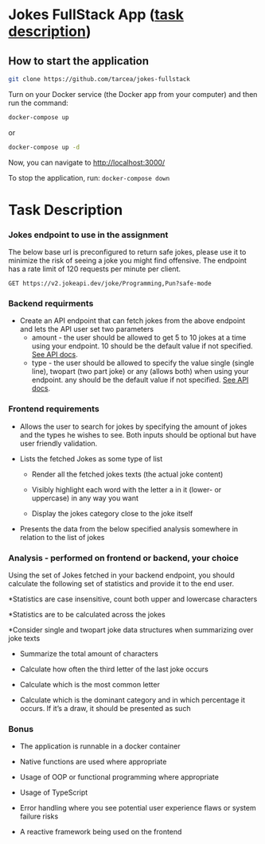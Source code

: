 # Jokes FullStack App ([task description](#task-description))

## How to start the application

```bash
git clone https://github.com/tarcea/jokes-fullstack
```

Turn on your Docker service (the Docker app from your computer)
and then run the command:

```bash
docker-compose up
```

or

```bash
docker-compose up -d
```

Now, you can navigate to [http://localhost:3000/](http://localhost:3000/)

To stop the application, run: `docker-compose down`

# Task Description

### Jokes endpoint to use in the assignment

The below base url is preconfigured to return safe jokes, please use it to minimize the risk of
seeing a joke you might find offensive. The endpoint has a rate limit of 120 requests per
minute per client.

```
GET https://v2.jokeapi.dev/joke/Programming,Pun?safe-mode
```

### Backend requirments

- Create an API endpoint that can fetch jokes from the above endpoint and lets the API
  user set two parameters
  - amount - the user should be allowed to get 5 to 10 jokes at a time using your
    endpoint. 10 should be the default value if not specified. [See API docs](https://sv443.net/jokeapi/v2/#amount-param).
  - type - the user should be allowed to specify the value single (single line),
    twopart (two part joke) or any (allows both) when using your endpoint. any
    should be the default value if not specified. [See API docs](https://sv443.net/jokeapi/v2/#joke-type).

### Frontend requirements

- Allows the user to search for jokes by specifying the amount of jokes and the types
  he wishes to see. Both inputs should be optional but have user friendly validation.

- Lists the fetched Jokes as some type of list

  - Render all the fetched jokes texts (the actual joke content)

  - Visibly highlight each word with the letter a in it (lower- or uppercase) in any way you want

  - Display the jokes category close to the joke itself

- Presents the data from the below specified analysis somewhere in relation to the list
  of jokes

### Analysis - performed on frontend or backend, your choice

Using the set of Jokes fetched in your backend endpoint, you should calculate the following
set of statistics and provide it to the end user.

\*Statistics are case insensitive, count both upper and lowercase characters

\*Statistics are to be calculated across the jokes

\*Consider single and twopart joke data structures when summarizing over joke texts

- Summarize the total amount of characters

- Calculate how often the third letter of the last joke occurs

- Calculate which is the most common letter

- Calculate which is the dominant category and in which percentage it occurs. If it’s a
  draw, it should be presented as such

### Bonus

- The application is runnable in a docker container

- Native functions are used where appropriate

- Usage of OOP or functional programming where appropriate

- Usage of TypeScript

- Error handling where you see potential user experience flaws or system failure risks

- A reactive framework being used on the frontend
